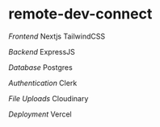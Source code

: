 # remote-dev-connect
*Frontend*
Nextjs
TailwindCSS

*Backend*
ExpressJS

*Database*
Postgres

*Authentication*
Clerk

*File Uploads*
Cloudinary

*Deployment*
Vercel
